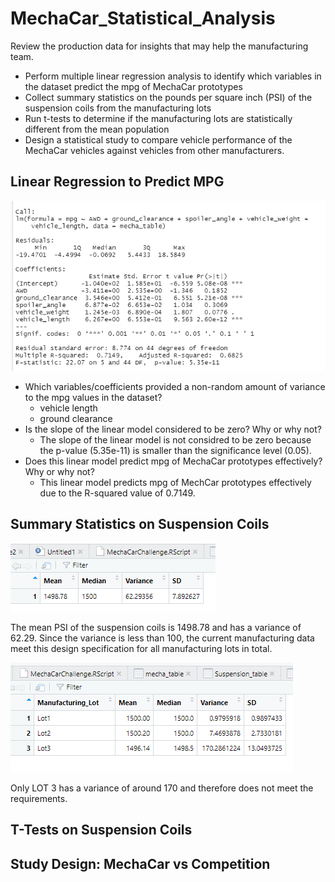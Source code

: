 # MechaCar_Statistical_Analysis

Review the production data for insights that may help the manufacturing team.
- Perform multiple linear regression analysis to identify which variables in the dataset predict the mpg of MechaCar prototypes
- Collect summary statistics on the pounds per square inch (PSI) of the suspension coils from the manufacturing lots
- Run t-tests to determine if the manufacturing lots are statistically different from the mean population
- Design a statistical study to compare vehicle performance of the MechaCar vehicles against vehicles from other manufacturers.

## Linear Regression to Predict MPG

![Alt text](/1.png "Image")

- Which variables/coefficients provided a non-random amount of variance to the mpg values in the dataset?
  - vehicle length
  - ground clearance
- Is the slope of the linear model considered to be zero? Why or why not?
  - The slope of the linear model is not considred to be zero because the p-value (5.35e-11) is smaller than the significance level (0.05).  
- Does this linear model predict mpg of MechaCar prototypes effectively? Why or why not?
  - This linear model predicts mpg of MechCar prototypes effectively due to the R-squared value of 0.7149. 

## Summary Statistics on Suspension Coils

![Alt text](/2.png "Image")

The mean PSI of the suspension coils is 1498.78 and has a variance of 62.29. Since the variance is less than 100, the current manufacturing data meet this design specification for all manufacturing lots in total.

![Alt text](/3.png "Image")

Only LOT 3 has a variance of around 170 and therefore does not meet the requirements. 

## T-Tests on Suspension Coils

## Study Design: MechaCar vs Competition
